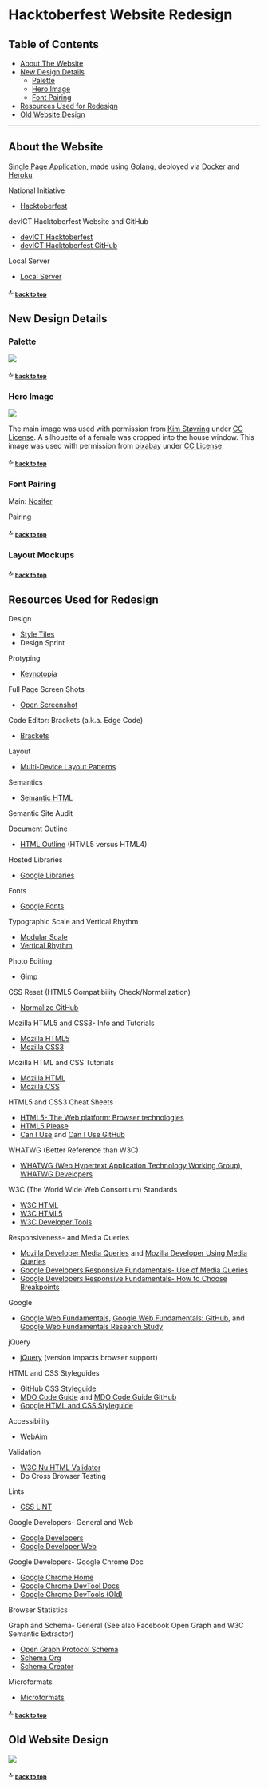 # Hacktoberfest Website Redesign

Table of Contents
-----------------

- [About The Website](#about-the-website)
- [New Design Details](#new-design-details)
    - [Palette](#palette)
    - [Hero Image](#hero-image)
    - [Font Pairing](#font-pairing)
- [Resources Used for Redesign](#resources-used-for-redesign)
- [Old Website Design](#old-website-design)

<hr>

## About the Website

[Single Page Application](https://en.wikipedia.org/wiki/Single-page_application), made using [Golang](https://golang.org), deployed via [Docker](https://www.docker.com) and [Heroku](https://www.heroku.com)

National Initiative
* [Hacktoberfest](https://hacktoberfest.digitalocean.com)

devICT Hacktoberfest Website and GitHub
* [devICT Hacktoberfest](https://devict-hacktoberfest.herokuapp.com)
* [devICT Hacktoberfest GitHub](https://github.com/devict/hacktoberfest)

Local Server
* [Local Server](http://localhost:8080)

:top: <sub>[**back to top**](#table-of-contents)</sub>

## New Design Details

### Palette

![](readme-images/halloween-palette.jpg)

:top: <sub>[**back to top**](#table-of-contents)</sub>

### Hero Image

![](static/images/hero.jpg)

The main image was used with permission from [Kim Støvring](https://www.flickr.com/photos/kimstovring/15486932228/in/dateposted) under [CC License](https://creativecommons.org/licenses/by/2.0). A silhouette of a female was cropped into the house window. This image was used with permission from [pixabay](https://pixabay.com/p-949058) under [CC License](https://creativecommons.org/publicdomain/zero/1.0/deed.en).

:top: <sub>[**back to top**](#table-of-contents)</sub>

<!--
Hero (Used with permission from [Nick Quaranto](http://quaran.to/blog/2008/10/20/pumpkin-carving-2008) under [CC License](https://creativecommons.org/licenses/by-sa/3.0/us))
![](readme-images/octocat-carved-pumpkin.jpg)

Other possibilities: Quirky, Fun, Quaint, Sophisticated
-->

### Font Pairing

Main: [Nosifer](https://fonts.google.com/specimen/Nosifer)

Pairing

:top: <sub>[**back to top**](#table-of-contents)</sub>

### Layout Mockups

:top: <sub>[**back to top**](#table-of-contents)</sub>

## Resources Used for Redesign

Design
* [Style Tiles](http://styletil.es)
* Design Sprint

<!--
http://www.gv.com/sprint
https://designsprintkit.withgoogle.com
https://developers.google.com/design-sprint
https://github.com/thoughtbot/design-sprint
https://en.wikipedia.org/wiki/Design_sprint
-->

Protyping
* [Keynotopia](http://keynotopia.com)

Full Page Screen Shots
* [Open Screenshot](https://chrome.google.com/webstore/detail/open-screenshot/akgpcdalpfphjmfifkmfbpdmgdmeeaeo/related?hl=en)

Code Editor: Brackets (a.k.a. Edge Code)
* [Brackets](http://brackets.io)

Layout
* [Multi-Device Layout Patterns](http://www.lukew.com/ff/entry.asp?1514)

Semantics
* [Semantic HTML](https://en.wikipedia.org/wiki/Semantic_HTML)

Semantic Site Audit

Document Outline
* [HTML Outline](https://developer.mozilla.org/en-US/docs/Web/Guide/HTML/Using_HTML_sections_and_outlines) (HTML5 versus HTML4)

<!--
HTML5 Outliner
https://chrome.google.com/webstore/detail/html5-outliner/afoibpobokebhgfnknfndkgemglggomo?hl=en
https://addons.mozilla.org/en-US/firefox/addon/html5_outliner/
-->

Hosted Libraries
* [Google Libraries](https://developers.google.com/speed/libraries)

Fonts
* [Google Fonts](https://fonts.google.com)

Typographic Scale and Vertical Rhythm
* [Modular Scale](http://www.modularscale.com)
* [Vertical Rhythm](https://drewish.com/tools/vertical-rhythm)

Photo Editing
* [Gimp](http://www.gimp.org)

CSS Reset (HTML5 Compatibility Check/Normalization)
* [Normalize GitHub](https://github.com/necolas/normalize.css)  

Mozilla HTML5 and CSS3- Info and Tutorials
* [Mozilla HTML5](https://developer.mozilla.org/en-US/docs/Web/Guide/HTML/HTML5)
* [Mozilla CSS3](https://developer.mozilla.org/en-US/docs/Web/CSS/CSS3)

Mozilla HTML and CSS Tutorials
* [Mozilla HTML](https://developer.mozilla.org/en-US/docs/Web/HTML)
* [Mozilla CSS](https://developer.mozilla.org/en-US/docs/Web/CSS)

HTML5 and CSS3 Cheat Sheets
* [HTML5- The Web platform: Browser technologies](https://platform.html5.org)
* [HTML5 Please](http://html5please.com)
* [Can I Use](http://caniuse.com) and [Can I Use GitHub](https://github.com/Fyrd/caniuse)

WHATWG (Better Reference than W3C)
* [WHATWG (Web Hypertext Application Technology Working Group)](https://whatwg.org), [WHATWG Developers](https://developers.whatwg.org)

W3C (The World Wide Web Consortium) Standards
* [W3C HTML](https://www.w3.org/html)
* [W3C HTML5](https://www.w3.org/TR/html5)
* [W3C Developer Tools](http://w3c.github.io/developers/tools)

<!--
New
https://www.w3.org/TR/html4/index/elements.html
https://www.w3.org/TR/html5/
-->


Responsiveness- and Media Queries
* [Mozilla Developer Media Queries](https://developer.mozilla.org/en-US/docs/Web/Guide/CSS/Media_queries) and [Mozilla Developer Using Media Queries](https://developer.mozilla.org/en-US/docs/Web/CSS/Media_Queries/Using_media_queries)
* [Google Developers Responsive Fundamentals- Use of Media Queries](https://developers.google.com/web/fundamentals/design-and-ui/responsive/fundamentals/use-media-queries?hl=en)
* [Google Developers Responsive Fundamentals- How to Choose Breakpoints](https://developers.google.com/web/fundamentals/design-and-ui/responsive/fundamentals/how-to-choose-breakpoints?hl=en)

<!--
https://developers.google.com/web/fundamentals/design-and-ui/responsive/patterns
-->

Google 
* [Google Web Fundamentals](https://developers.google.com/web/fundamentals), [Google Web Fundamentals: GitHub](https://github.com/google/WebFundamentals), and [Google Web Fundamentals Research Study](https://developers.google.com/web/fundamentals/principles/research-study)  


jQuery
* [jQuery](https://jquery.com) (version impacts browser support)

HTML and CSS Styleguides
* [GitHub CSS Styleguide](http://primercss.io) 
* [MDO Code Guide](http://codeguide.co) and [MDO Code Guide GitHub](https://github.com/mdo/code-guide) 
* [Google HTML and CSS Styleguide](https://google.github.io/styleguide/htmlcssguide.html)

Accessibility
* [WebAim](http://webaim.org)

Validation
* [W3C Nu HTML Validator](https://validator.w3.org/nu)
* Do Cross Browser Testing

Lints
* [CSS LINT](http://csslint.net)

Google Developers- General and Web
* [Google Developers](https://developers.google.com) 
* [Google Developer Web](https://developers.google.com/web)

Google Developers- Google Chrome Doc
* [Google Chrome Home](https://developers.google.com/chrome)
* [Google Chrome DevTool Docs](https://developers.google.com/web/tools/chrome-devtools)
* [Google Chrome DevTools (Old)](https://developer.chrome.com/devtools)

Browser Statistics

Graph and Schema- General (See also Facebook Open Graph and W3C Semantic Extractor)
* [Open Graph Protocol Schema](http://ogp.me) 
* [Schema Org](http://schema.org)
* [Schema Creator](http://schema-creator.org)

Microformats
* [Microformats](http://microformats.org)

<!--
* [Eric A. Meyer CSS Reset](http://meyerweb.com/eric/tools/css/reset)

* [Modernizr](http://modernizr.com) and [Modernizr GitHub](https://github.com/Modernizr/Modernizr)  

https://modernizr.com/download?setclasses

* [Google JavaScript Styleguide](https://google.github.io/styleguide/javascriptguide.xml)

JavaScript Styleguide  
* [Airbnb JavaScript Styleguide GitHub](https://github.com/airbnb/javascript) 

* [Bootstrap Lint GitHub](https://github.com/twbs/bootlint)
* [Sass Lint](https://www.npmjs.com/package/sass-lint)

Microsoft Developer Tools
* [Microsoft Edge Developer Documentation](https://github.com/MicrosoftDocs/edge-developer)
* ["Meet the Microsoft Edge F12 Dev Tools"](https://docs.microsoft.com/en-us/microsoft-edge/f12-devtools-guide)
* [F12 Developer Tool Keyboard Shortcuts](https://msdn.microsoft.com/en-us/library/dn322041(v=vs.85).aspx)

Safari Developer Tools
* [Safari Web Inspector](https://developer.apple.com/library/safari/documentation/AppleApplications/Conceptual/Safari_Developer_Guide/Introduction/Introduction.html)

Mozilla Developer Tools
* [Firefox Developer Tools](https://developer.mozilla.org/en-US/docs/Tools) and [Firebug](http://getfirebug.com)
* [Firebug Chrome](http://getfirebug.com/releases/lite/chrome) and [Firebug Chrome Store](https://chrome.google.com/webstore/detail/firebug-lite-for-google-c/bmagokdooijbeehmkpknfglimnifench)

* Document Flow

* Selector Grouping
* [Cascade](https://developer.mozilla.org/en-US/docs/Web/CSS/Cascade)

Adobe (See also Edge Code and Brackets)
* [Adobe Creative Cloud](http://www.adobe.com/creativecloud) and [Adobe Creative Cloud Blog](https://blogs.adobe.com/creativecloud)
* [Adobe Edge Web Fonts](https://edgewebfonts.adobe.com)

https://github.com/adobe-fonts

https://creative.adobe.com/plans

https://blog.typekit.com/2017/05/02/hundreds-more-fonts-in-the-library-and-marketplace-1500-added-for-sync/
https://typekit.com/fonts
https://helpx.adobe.com/typekit/system-subscription-requirements.html
http://www.adobe.com/creativecloud/catalog/desktop.html
http://www.adobe.com/creativecloud/desktop-app.html

* [Mood Board Wikipedia](https://en.wikipedia.org/wiki/Mood_board)

Progressive Enhancement
* [Progressive Enhancement Wikipedia](https://en.wikipedia.org/wiki/Progressive_enhancement)

Responsive Design/Patterns

Device Mockups and Specifications

* [MaxCDN Bootstrap](http://maxcdn.bootstrapcdn.com/bootstrap/3.2.0/css/bootstrap.min.css)

Font Stack
* [Web Safe Fonts](https://en.wikipedia.org/wiki/Web_typography#Web-safe_fonts)
* [Fallback Font Wikipedia](https://en.wikipedia.org/wiki/Fallback_font)

Typical base is 16px
https://medium.freecodecamp.com/how-to-choose-and-pair-typefaces-98fee945d13c#.c9d6lv6lj

Em
-->
<!--
http://jonibologna.com/flexbox-cheatsheet
http://jonibologna.com/content/images/flexboxsheet.pdf
-->

<!--
Mozilla JavaScript Tutorials
* [Mozilla JavaScript](https://developer.mozilla.org/en-US/docs/Web/JavaScript)  
* [Mozilla JavaScript Guide](https://developer.mozilla.org/en-US/docs/Web/JavaScript/Guide) 
* [Mozilla JavaScript Reference](https://developer.mozilla.org/en-US/docs/Web/JavaScript/Reference)  
* [Mozilla Web API](https://developer.mozilla.org/en-US/docs/Web/API)
* [A Re-introduction to JS](https://developer.mozilla.org/en-US/docs/Web/JavaScript/A_re-introduction_to_JavaScript)

* [Mozilla Document Object Model Reference](https://developer.mozilla.org/en-US/docs/Web/API/Document_Object_Model)
-->

<!--
Speed and Performance
* [Google GWT (including Speedtracer)](http://www.gwtproject.org)
* [Google PageSpeed (Score of 90+)](https://developers.google.com/speed/pagespeed)
* [Netflix Fast](https://fast.com)
* [Yahoo YSlow score of 85+](http://yslow.org)

https://www.webpagetest.org/
https://github.com/WPO-Foundation/webpagetest

W3 Validators
* [W3C HTML Validator](http://validator.w3.org)
* [W3C CSS Validator](http://jigsaw.w3.org/css-validator)
* [W3C Semantic Extractor](http://www.w3.org/2003/12/semantic-extractor.html)
* [W3C Link Checker](https://validator.w3.org/checklink)
<!--* [iWebTool Broken Link Checker](http://iwebtool.com/broken_link_checker)-->
<!--* [W3C Mobile Validator](http://validator.w3.org/mobile)
* [W3C i18n Checker](http://validator.w3.org/i18n-checker)

Accessibility
* [WebAIM Checklist](http://webaim.org/resources/evalquickref/#checklist)
* [WebAIM Contrast Checker](http://webaim.org/resources/contrastchecker)
* [Check My Colours (Color Contrast)](http://www.checkmycolours.com)
* [IDI Web Accessibility Checker](http://achecker.ca/checker/index.php) 
* [NV Access (Test Using a Screen Reader)](http://www.nvaccess.org)

Microsoft Inclusion Approach
* [Microsoft Inclusive Toolkit Manual and Activities](https://www.microsoft.com/en-us/Design/inclusive)

<!--
https://blogs.msdn.microsoft.com/accessibility/2017/03/01/a-look-back-and-a-look-ahead-at-accessibility-at-microsoft/

https://ft-interactive.github.io/accessibility
https://accessibility.blog.gov.uk/2016/09/02/dos-and-donts-on-designing-for-accessibility

https://en.wikipedia.org/wiki/Assistive_technology
https://en.wikipedia.org/wiki/Web_Content_Accessibility_Guidelines
https://www.ada.gov

https://en.wikipedia.org/wiki/Screen_reader
http://www.freedomscientific.com/Products/Blindness/JAWS
http://webaim.org/techniques/screenreader/
Screen Reader Outline
http://www.chromevox.com/
https://en.wikipedia.org/wiki/WAI-ARIA


http://quirksmode.org/css/contents.html
https://en.wikibooks.org/wiki/Internet_Explorer/Adding_User_Styles
http://www.iecss.com/

https://developer.mozilla.org/en-US/docs/Learn/Tools_and_testing/Cross_browser_testing

Accessibility in Internet Explorer 11
https://www.microsoft.com/enable/products/ie11/
https://en.wikipedia.org/wiki/Internet_Explorer_8

Compat Inspector
http://ie.microsoft.com/testdrive/HTML5
modern.IE
http://www.modern.ie/report

https://developer.microsoft.com/en-us/microsoft-edge
https://developer.microsoft.com/en-us/microsoft-edge/testdrive/demos/compatinspector
https://developer.microsoft.com/en-us/microsoft-edge/tools/staticscan

Photosensitive Epilepsy
* [Photosensitive Epilepsy Wikipedia](https://en.wikipedia.org/wiki/Photosensitive_epilepsy)

seizure disorders, migraines, or ADD/ADHD
https://www.epilepsy.org.uk/info/photosensitive-epilepsy/web-design
http://webaim.org/articles/seizure/
https://www.w3.org/TR/UNDERSTANDING-WCAG20/seizure.html
-->

:top: <sub>[**back to top**](#table-of-contents)</sub>

## Old Website Design

![](readme-images/hacktoberfest-website.png)

:top: <sub>[**back to top**](#table-of-contents)</sub>
